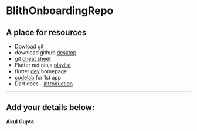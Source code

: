 # BlithOnboardingRepo
A place for resources
---
- Dowload [git](https://git-scm.com/)
- download github [desktop](https://desktop.github.com/download/)
- git [cheat sheet](https://education.github.com/git-cheat-sheet-education.pdf)
- Flutter net ninja [playlist](https://www.youtube.com/playlist?list=PL4cUxeGkcC9jLYyp2Aoh6hcWuxFDX6PBJ)
- flutter [dev](https://flutter.dev/learn) homepage
- [codelab](https://codelabs.developers.google.com/codelabs/flutter-codelab-first#0) for 1st app
- Dart docs - [introduction](https://dart.dev/language)
---
## Add your details below:
**Akul Gupta**